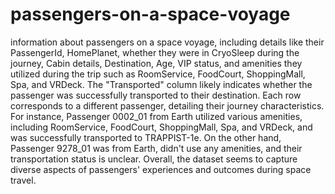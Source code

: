 # passengers-on-a-space-voyage

information about passengers on a space voyage, including details like their PassengerId, HomePlanet, whether they were in CryoSleep during the journey, Cabin details, Destination, Age, VIP status, and amenities they utilized during the trip such as RoomService, FoodCourt, ShoppingMall, Spa, and VRDeck. The "Transported" column likely indicates whether the passenger was successfully transported to their destination. Each row corresponds to a different passenger, detailing their journey characteristics. For instance, Passenger 0002_01 from Earth utilized various amenities, including RoomService, FoodCourt, ShoppingMall, Spa, and VRDeck, and was successfully transported to TRAPPIST-1e. On the other hand, Passenger 9278_01 was from Earth, didn't use any amenities, and their transportation status is unclear. Overall, the dataset seems to capture diverse aspects of passengers' experiences and outcomes during space travel.
